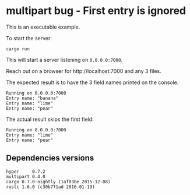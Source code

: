 # multipart bug - First entry is ignored

This is an executable example.

To start the server:
```
cargo run
```

This will start a server listening on `0.0.0.0:7000`.

Reach out on a browser for http://localhost:7000 and any 3 files.

The expected result is to have the 3 field names printed on the console.
```
Running on 0.0.0.0:7000
Entry name: "banana"
Entry name: "lime"
Entry name: "pear"
```

The actual result skips the first field:
```
Running on 0.0.0.0:7000
Entry name: "lime"
Entry name: "pear"
```

## Dependencies versions

```
hyper     0.7.2
multipart 0.4.0
cargo 0.7.0-nightly (1af03be 2015-12-08)
rustc 1.6.0 (c30b771ad 2016-01-19)
```

